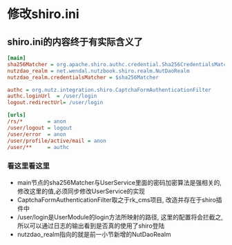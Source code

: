 # 修改shiro.ini

## shiro.ini的内容终于有实际含义了

```ini
[main]
sha256Matcher = org.apache.shiro.authc.credential.Sha256CredentialsMatcher
nutzdao_realm = net.wendal.nutzbook.shiro.realm.NutDaoRealm
nutzdao_realm.credentialsMatcher = $sha256Matcher

authc = org.nutz.integration.shiro.CaptchaFormAuthenticationFilter
authc.loginUrl  = /user/login
logout.redirectUrl= /user/login

[urls]
/rs/*        = anon
/user/logout = logout
/user/error  = anon
/user/profile/active/mail = anon
/user/**     = authc
```

### 看这里看这里

* main节点的sha256Matcher与UserService里面的密码加密算法是强相关的,修改这里的值,必须同步修改UserService的实现
* CaptchaFormAuthenticationFilter取之于rk_cms项目, 改造并存在于shiro插件中
* /user/login是UserModule的login方法所映射的路径, 这里的配置将会拦截之,所以可以通过日志的输出看到是否真的使用了shiro登陆
* nutzdao_realm指向的就是前一小节新增的NutDaoRealm